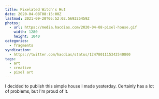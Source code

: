 ```yaml
---
title: Pixelated Witch's Hut
date: 2020-04-08T08:15:00Z
lastmod: 2021-09-20T05:52:02.569325459Z
photos:
  - url: https://media.hacdias.com/2020-04-08-pixel-house.gif
    width: 1280
    height: 1040
categories:
  - fragments
syndication:
  - https://twitter.com/hacdias/status/1247801115342540800
tags:
  - art
  - creative
  - pixel art
---
```


I decided to publish this simple house I made yesterday. Certainly has a lot of problems, but I'm proud of it.
